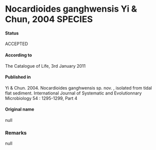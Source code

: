 # Nocardioides ganghwensis Yi & Chun, 2004 SPECIES

#### Status
ACCEPTED

#### According to
The Catalogue of Life, 3rd January 2011

#### Published in
Yi & Chun. 2004. Nocardioides ganghwensis sp. nov. , isolated from tidal flat sediment. International Journal of Systematic and Evolutionnary Microbiology 54 : 1295-1299, Part 4

#### Original name
null

### Remarks
null
